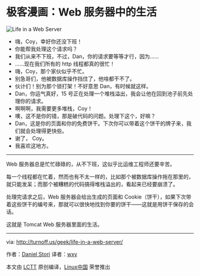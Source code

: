 极客漫画：Web 服务器中的生活
===============

![Life in a Web Server](https://github.com/LCTT/comic/raw/master/turnoff.us/life-in-a-web-server/life-in-a-web-server.png)

- 嗨，Coy，幸好你还没下班！
- 你能帮我处理这个请求吗？
- 我们从来不下班，不过，Dan，你的请求要等等才行，因为……
- ……现在我们所有的 http 线程都真的很忙！
- 嗨，Coy，那个家伙似乎不忙。
- 别急哥们，他被数据库操作挡住了，他啥都干不了。
- 伙计们！别为那个锁打架！不好意思 Dan，有时候就这样。
- Dan，你运气真好，15 号正在处理一个堆栈溢出，我会让他在回到池子前先处理你的请求。
- 啊啊啊，我需要更多堆栈，Coy！
- 噢，这不是你的错，那是破代码的问题。处理下这个，好嘛？
- Dan，这是你的页面和你的免费饼干。下次你可以带着这个饼干的牌子来，我们就会处理得更快些。
- 谢了， Coy。
- 我喜欢这地方。

----

Web 服务器总是忙忙碌碌的，从不下班，这似乎比运维工程师还要辛苦。 

每一个线程都在忙着，然而也有不太一样的，比如那个被数据库操作拖在那里的，就只能发呆；而那个被糟糕的代码搞得堆栈溢出的，看起来已经要崩溃了。

处理完请求之后，Web 服务器会给出生成的页面和 Cookie（饼干），如果下次带着这些饼干的编号来，那就可以很快地找到你要的饼干——这就是用饼干保存的会话。

这就是 Tomcat Web 服务器里面的生活。

----
via: http://turnoff.us/geek/life-in-a-web-server/

作者：[Daniel Stori][a]
译者：[wxy](https://github.com/wxy)

本文由 [LCTT](https://github.com/LCTT/TranslateProject) 原创编译，[Linux中国](https://linux.cn/) 荣誉推出

[a]:http://turnoff.us/about/
